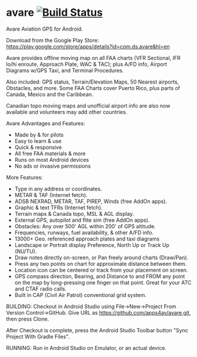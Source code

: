 avare
[![Build Status](https://travis-ci.org/annerajb/avare.svg?branch=travis)](https://travis-ci.org/annerajb/avare)
=====


Avare Aviation GPS for Android.

Download from the Google Play Store: https://play.google.com/store/apps/details?id=com.ds.avare&hl=en

Avare provides offline moving map on all FAA charts (VFR Sectional, IFR lo/hi enroute, Approach Plate, WAC & TAC); plus A/FD info, Airport Diagrams w/GPS Taxi, and Terminal Procedures. 

Also included: GPS status, Terrain/Elevation Maps, 50 Nearest airports, Obstacles, and more. Some FAA Charts cover Puerto Rico, plus parts of Canada, Mexico and the Caribbean. 

Canadian topo moving maps and unofficial airport info are also now available and volunteers may add other countries.

Avare Advantages and Features:
* Made by & for pilots
* Easy to learn & use
* Quick & responsive
* All free FAA materials & more
* Runs on most Android devices
* No ads or invasive permissions

More Features:
* Type in any address or coordinates.
* METAR & TAF (Internet fetch).
* ADSB NEXRAD, METAR, TAF, PIREP, Winds (free AddOn apps).
* Graphic & text TFRs (Internet fetch).
* Terrain maps & Canada topo, MSL & AGL display.
* External GPS, autopilot and flite sim (free AddOn apps).
* Obstacles: Any over 500' AGL within 200' of GPS altitude.
* Frequencies, runways, fuel availability, & other A/FD info.
* 13000+ Geo. referenced approach plates and taxi diagrams
* Landscape or Portrait display Preference, North Up or Track Up (NU/TU).
* Draw notes directly on-screen, or Pan freely around charts (Draw/Pan).
* Press any two points on chart for approximate distance between them.
* Location icon can be centered or track from your placement on screen.
* GPS compass direction, Bearing, and Distance to and FROM any point on the map by long-pressing one finger on that point. Great for your ATC and CTAF radio calls.
* Built in CAP (Civil Air Patrol) conventional grid system.


BUILDING:
Checkout in Android Studio using File->New->Project From Version Control->GitHub. Give URL as https://github.com/apps4av/avare.git, then press Clone.

After Checkout is complete, press the Android Studio Toolbar button "Sync Project With Gradle Files".

RUNNING:
Run in Android Studio on Emulator, or an actual device.
